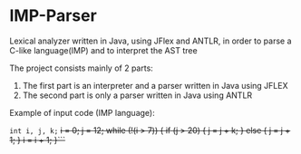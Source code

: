 # IMP-Parser
Lexical analyzer written in Java, using JFlex and ANTLR, in order to parse a C-like language(IMP) and to interpret the AST tree

The project consists mainly of 2 parts:
  1) The first part is an interpreter and a parser written in Java using JFLEX
  2) The second part is only a parser written in Java using ANTLR
  
  
Example of input code (IMP language):

 ```int i, j, k;```
    ~~~~i = 0;
    j = 12;
    while (!(i > 7)) {
	      if (j > 20) {
		    j = j + k;
	      } else {
		j = j + 1;
	}
	i = i + 1;
    }```~~~~
